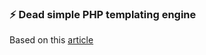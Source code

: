 ### ⚡ Dead simple PHP templating engine

Based on this [article][1]

[1]: https://code.tutsplus.com/articles/improving-your-work-flow-separate-your-mark-up-from-your-logic--wp-29180
